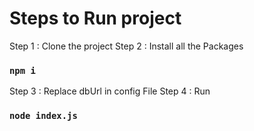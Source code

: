 # Steps to Run project

Step 1 : Clone the project
Step 2 : Install all the Packages 
### `npm i`

Step 3 : Replace dbUrl in config File 
Step 4 : Run 
### `node index.js`